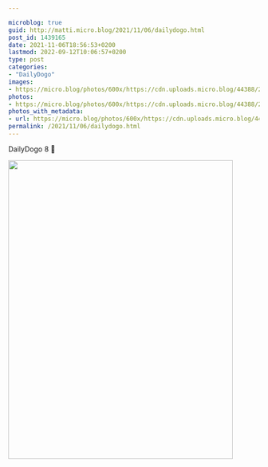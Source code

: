 ```yaml
---

microblog: true
guid: http://matti.micro.blog/2021/11/06/dailydogo.html
post_id: 1439165
date: 2021-11-06T18:56:53+0200
lastmod: 2022-09-12T10:06:57+0200
type: post
categories:
- "DailyDogo"
images:
- https://micro.blog/photos/600x/https://cdn.uploads.micro.blog/44388/2021/250b2a35c0.jpg
photos:
- https://micro.blog/photos/600x/https://cdn.uploads.micro.blog/44388/2021/250b2a35c0.jpg
photos_with_metadata:
- url: https://micro.blog/photos/600x/https://cdn.uploads.micro.blog/44388/2021/250b2a35c0.jpg
permalink: /2021/11/06/dailydogo.html
---
```

DailyDogo 8 🐶

<img src="/media/uploads/2021/250b2a35c0.jpg" width="450" height="600" alt="" />
